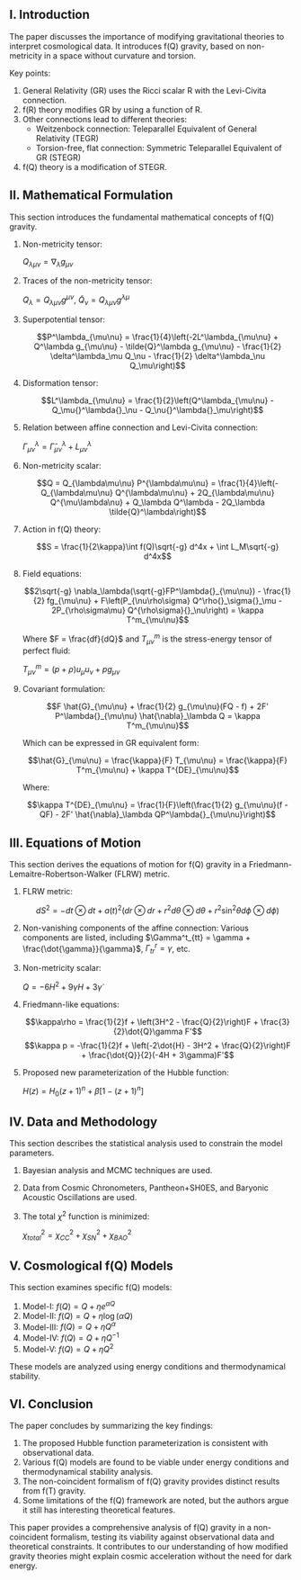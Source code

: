 

## I. Introduction

The paper discusses the importance of modifying gravitational theories to interpret cosmological data. It introduces f(Q) gravity, based on non-metricity in a space without curvature and torsion.

Key points:
1. General Relativity (GR) uses the Ricci scalar R with the Levi-Civita connection.
2. f(R) theory modifies GR by using a function of R.
3. Other connections lead to different theories:
   - Weitzenbock connection: Teleparallel Equivalent of General Relativity (TEGR)
   - Torsion-free, flat connection: Symmetric Teleparallel Equivalent of GR (STEGR)
4. f(Q) theory is a modification of STEGR.

## II. Mathematical Formulation

This section introduces the fundamental mathematical concepts of f(Q) gravity.

1. Non-metricity tensor:
   
   $Q_{\lambda\mu\nu} = \nabla_\lambda g_{\mu\nu}$

2. Traces of the non-metricity tensor:
   
   $Q_\lambda = Q_{\lambda\mu\nu} g^{\mu\nu}$, $\tilde{Q}_\nu = Q_{\lambda\mu\nu} g^{\lambda\mu}$

3. Superpotential tensor:
   
   $$P^\lambda_{\mu\nu} = \frac{1}{4}\left(-2L^\lambda_{\mu\nu} + Q^\lambda g_{\mu\nu} - \tilde{Q}^\lambda g_{\mu\nu} - \frac{1}{2} \delta^\lambda_\mu Q_\nu - \frac{1}{2} \delta^\lambda_\nu Q_\mu\right)$$

4. Disformation tensor:
   
   $$L^\lambda_{\mu\nu} = \frac{1}{2}\left(Q^\lambda_{\mu\nu} - Q_\mu{}^\lambda{}_\nu - Q_\nu{}^\lambda{}_\mu\right)$$

5. Relation between affine connection and Levi-Civita connection:
   
   $\Gamma^\lambda_{\mu\nu} = \hat{\Gamma}^\lambda_{\mu\nu} + L^\lambda_{\mu\nu}$

6. Non-metricity scalar:
   
   $$Q = Q_{\lambda\mu\nu} P^{\lambda\mu\nu} = \frac{1}{4}\left(-Q_{\lambda\mu\nu} Q^{\lambda\mu\nu} + 2Q_{\lambda\mu\nu} Q^{\mu\lambda\nu} + Q_\lambda Q^\lambda - 2Q_\lambda \tilde{Q}^\lambda\right)$$

7. Action in f(Q) theory:
   
   $$S = \frac{1}{2\kappa}\int f(Q)\sqrt{-g} d^4x + \int L_M\sqrt{-g} d^4x$$

8. Field equations:
   
   $$2\sqrt{-g} \nabla_\lambda(\sqrt{-g}FP^\lambda{}_{\mu\nu}) - \frac{1}{2} fg_{\mu\nu} + F\left(P_{\nu\rho\sigma} Q^\rho{}_\sigma{}_\mu - 2P_{\rho\sigma\mu} Q^{\rho\sigma}{}_\nu\right) = \kappa T^m_{\mu\nu}$$

   Where $F = \frac{df}{dQ}$ and $T^m_{\mu\nu}$ is the stress-energy tensor of perfect fluid:
   
   $T^m_{\mu\nu} = (p + \rho)u_\mu u_\nu + pg_{\mu\nu}$

9. Covariant formulation:
   
   $$F \hat{G}_{\mu\nu} + \frac{1}{2} g_{\mu\nu}(FQ - f) + 2F' P^\lambda{}_{\mu\nu} \hat{\nabla}_\lambda Q = \kappa T^m_{\mu\nu}$$

   Which can be expressed in GR equivalent form:
   
   $$\hat{G}_{\mu\nu} = \frac{\kappa}{F} T_{\mu\nu} = \frac{\kappa}{F} T^m_{\mu\nu} + \kappa T^{DE}_{\mu\nu}$$

   Where:
   
   $$\kappa T^{DE}_{\mu\nu} = \frac{1}{F}\left(\frac{1}{2} g_{\mu\nu}(f - QF) - 2F' \hat{\nabla}_\lambda QP^\lambda{}_{\mu\nu}\right)$$

## III. Equations of Motion

This section derives the equations of motion for f(Q) gravity in a Friedmann-Lemaitre-Robertson-Walker (FLRW) metric.

1. FLRW metric:
   
   $$dS^2 = -dt \otimes dt + a(t)^2 \left(dr \otimes dr + r^2 d\theta \otimes d\theta + r^2 \sin^2 \theta d\phi \otimes d\phi\right)$$

2. Non-vanishing components of the affine connection:
   Various components are listed, including $\Gamma^t_{tt} = \gamma + \frac{\dot{\gamma}}{\gamma}$, $\Gamma^r_{tr} = \gamma$, etc.

3. Non-metricity scalar:
   
   $Q = -6H^2 + 9\gamma H + 3\dot{\gamma}$

4. Friedmann-like equations:
   
   $$\kappa\rho = \frac{1}{2}f + \left(3H^2 - \frac{Q}{2}\right)F + \frac{3}{2}\dot{Q}\gamma F'$$
   $$\kappa p = -\frac{1}{2}f + \left(-2\dot{H} - 3H^2 + \frac{Q}{2}\right)F + \frac{\dot{Q}}{2}(-4H + 3\gamma)F'$$

5. Proposed new parameterization of the Hubble function:
   
   $H(z) = H_0(z + 1)^n + \beta\left[1 - (z + 1)^n\right]$

## IV. Data and Methodology

This section describes the statistical analysis used to constrain the model parameters.

1. Bayesian analysis and MCMC techniques are used.
2. Data from Cosmic Chronometers, Pantheon+SH0ES, and Baryonic Acoustic Oscillations are used.
3. The total $\chi^2$ function is minimized:
   
   $\chi^2_{total} = \chi^2_{CC} + \chi^2_{SN} + \chi^2_{BAO}$

## V. Cosmological f(Q) Models

This section examines specific f(Q) models:

1. Model-I: $f(Q) = Q + \eta e^{\alpha Q}$
2. Model-II: $f(Q) = Q + \eta \log(\alpha Q)$
3. Model-III: $f(Q) = Q + \eta Q^\alpha$
4. Model-IV: $f(Q) = Q + \eta Q^{-1}$
5. Model-V: $f(Q) = Q + \eta Q^2$

These models are analyzed using energy conditions and thermodynamical stability.

## VI. Conclusion

The paper concludes by summarizing the key findings:

1. The proposed Hubble function parameterization is consistent with observational data.
2. Various f(Q) models are found to be viable under energy conditions and thermodynamical stability analysis.
3. The non-coincident formalism of f(Q) gravity provides distinct results from f(T) gravity.
4. Some limitations of the f(Q) framework are noted, but the authors argue it still has interesting theoretical features.

This paper provides a comprehensive analysis of f(Q) gravity in a non-coincident formalism, testing its viability against observational data and theoretical constraints. It contributes to our understanding of how modified gravity theories might explain cosmic acceleration without the need for dark energy. 